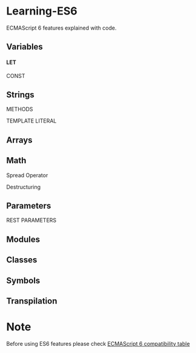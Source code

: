 # Learning-ES6
ECMAScript 6 features explained with code.


## Variables

#### LET
CONST


## Strings

METHODS

TEMPLATE LITERAL


## Arrays

## Math

Spread Operator

Destructuring

## Parameters
REST PARAMETERS

## Modules

## Classes

## Symbols

## Transpilation

# Note
Before using ES6 features please check [ECMAScript 6 compatibility table](https://kangax.github.io/compat-table/es6/)
